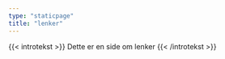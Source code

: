 ```yaml
--- 
type: "staticpage"
title: "lenker"
---
```

{{< introtekst >}}
Dette er en side om lenker 
{{< /introtekst >}}
